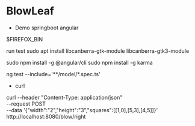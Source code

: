 # BlowLeaf

- Demo springboot angular

$FIREFOX_BIN

run test
sudo apt install libcanberra-gtk-module libcanberra-gtk3-module

sudo npm install -g @angular/cli
sudo npm install -g karma

ng test --include='**/model/*.spec.ts'


- curl

curl --header "Content-Type: application/json" \
--request POST \
--data '{"width":"2","height":"3","squares":[[1,0],[5,3],[4,5]]}' \
http://localhost:8080/blow/right
